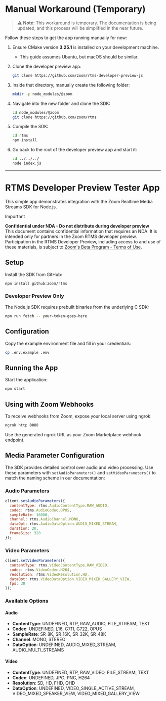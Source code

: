 # Manual Workaround (Temporary)

> ⚠️ **Note:** This workaround is temporary. The documentation is being updated, and this process will be simplified in the near future.

Follow these steps to get the app running manually for now:

1. Ensure CMake version **3.25.1** is installed on your development machine.  
   - This guide assumes Ubuntu, but macOS should be similar.

2. Clone the developer preview app:
   ```bash
   git clone https://github.com/zoom/rtms-developer-preview-js
   ```

3. Inside that directory, manually create the following folder:
   ```bash
   mkdir -p node_modules/@zoom
   ```

4. Navigate into the new folder and clone the SDK:
   ```bash
   cd node_modules/@zoom
   git clone https://github.com/zoom/rtms
   ```

5. Compile the SDK:
   ```bash
   cd rtms
   npm install
   ```

6. Go back to the root of the developer preview app and start it:
   ```bash
   cd ../../../
   node index.js
   ```

---

# RTMS Developer Preview Tester App

This simple app demonstrates integration with the Zoom Realtime Media Streams SDK for Node.js.

> [!IMPORTANT]
> **Confidential under NDA - Do not distribute during developer preview**<br />
> This document contains confidential information that requires an NDA. It is intended only for partners in the Zoom RTMS developer preview.
> Participation in the RTMS Developer Preview, including access to and use of these materials, is subject to [Zoom's Beta Program - Terms of Use](https://www.zoom.com/en/trust/beta-terms-and-conditions/).

## Setup

Install the SDK from GitHub:

```bash
npm install github:zoom/rtms
```

### Developer Preview Only 

The Node.js SDK requires prebuilt binaries from the underlying C SDK:

```bash
npm run fetch -- your-token-goes-here
```

## Configuration

Copy the example environment file and fill in your credentials:

```bash
cp .env.example .env
```

## Running the App

Start the application:

```bash
npm start
```

## Using with Zoom Webhooks

To receive webhooks from Zoom, expose your local server using ngrok:

```bash
ngrok http 8080
```

Use the generated ngrok URL as your Zoom Marketplace webhook endpoint.

## Media Parameter Configuration

The SDK provides detailed control over audio and video processing. Use these parameters with `setAudioParameters()` and `setVideoParameters()` to match the naming scheme in our documentation:

### Audio Parameters

```javascript
client.setAudioParameters({
  contentType: rtms.AudioContentType.RAW_AUDIO,
  codec: rtms.AudioCodec.OPUS,
  sampleRate: 16000,
  channel: rtms.AudioChannel.MONO,
  dataOpt: rtms.AudioDataOption.AUDIO_MIXED_STREAM,
  duration: 20,
  frameSize: 320
});
```

### Video Parameters

```javascript
client.setVideoParameters({
  contentType: rtms.VideoContentType.RAW_VIDEO,
  codec: rtms.VideoCodec.H264,
  resolution: rtms.VideoResolution.HD,
  dataOpt: rtms.VideoDataOption.VIDEO_MIXED_GALLERY_VIEW,
  fps: 30
});
```

### Available Options

#### Audio
- **ContentType**: UNDEFINED, RTP, RAW_AUDIO, FILE_STREAM, TEXT
- **Codec**: UNDEFINED, L16, G711, G722, OPUS
- **SampleRate**: SR_8K, SR_16K, SR_32K, SR_48K
- **Channel**: MONO, STEREO
- **DataOption**: UNDEFINED, AUDIO_MIXED_STREAM, AUDIO_MULTI_STREAMS

#### Video
- **ContentType**: UNDEFINED, RTP, RAW_VIDEO, FILE_STREAM, TEXT
- **Codec**: UNDEFINED, JPG, PNG, H264
- **Resolution**: SD, HD, FHD, QHD
- **DataOption**: UNDEFINED, VIDEO_SINGLE_ACTIVE_STREAM, VIDEO_MIXED_SPEAKER_VIEW, VIDEO_MIXED_GALLERY_VIEW
